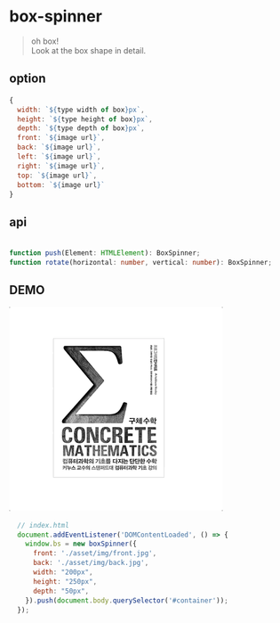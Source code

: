# box-spinner
>oh box!<br>
>Look at the box shape in detail.


## option

```js
{
  width: `${type width of box}px`,
  height: `${type height of box}px`,
  depth: `${type depth of box}px`,
  front: `${image url}`,
  back: `${image url}`,
  left: `${image url}`,
  right: `${image url}`,
  top: `${image url}`,
  bottom: `${image url}`
}
```

## api
```typescript

function push(Element: HTMLElement): BoxSpinner;
function rotate(horizontal: number, vertical: number): BoxSpinner;

```
## DEMO

![demo](./asset/img/README1.gif)

```js
  // index.html
  document.addEventListener('DOMContentLoaded', () => {
    window.bs = new boxSpinner({
      front: './asset/img/front.jpg',
      back: './asset/img/back.jpg',
      width: "200px",
      height: "250px",
      depth: "50px",
    }).push(document.body.querySelector('#container'));
  });
```